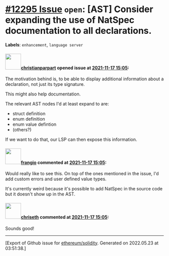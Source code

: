 # [\#12295 Issue](https://github.com/ethereum/solidity/issues/12295) `open`: [AST] Consider expanding the use of NatSpec documentation to all declarations.
**Labels**: `enhancement`, `language server`


#### <img src="https://avatars.githubusercontent.com/u/56763?u=3e46099035fcc96e01be5297c24450bf40d92134&v=4" width="50">[christianparpart](https://github.com/christianparpart) opened issue at [2021-11-17 15:05](https://github.com/ethereum/solidity/issues/12295):

The motivation behind is, to be able to display additional information about a declaration, not just its type signature.

This might also help documentation.

The relevant AST nodes I'd at least expand to are:

* struct definition
* enum definition
* enum value defintion
* (others?)

If we want to do that, our LSP can then expose this information.

#### <img src="https://avatars.githubusercontent.com/u/481465?v=4" width="50">[frangio](https://github.com/frangio) commented at [2021-11-17 15:05](https://github.com/ethereum/solidity/issues/12295#issuecomment-1022616264):

Would really like to see this. On top of the ones mentioned in the issue, I'd add custom errors and user defined value types.

It's currently weird because it's possible to add NatSpec in the source code but it doesn't show up in the AST.

#### <img src="https://avatars.githubusercontent.com/u/9073706?v=4" width="50">[chriseth](https://github.com/chriseth) commented at [2021-11-17 15:05](https://github.com/ethereum/solidity/issues/12295#issuecomment-1042763150):

Sounds good!


-------------------------------------------------------------------------------



[Export of Github issue for [ethereum/solidity](https://github.com/ethereum/solidity). Generated on 2022.05.23 at 03:51:38.]
